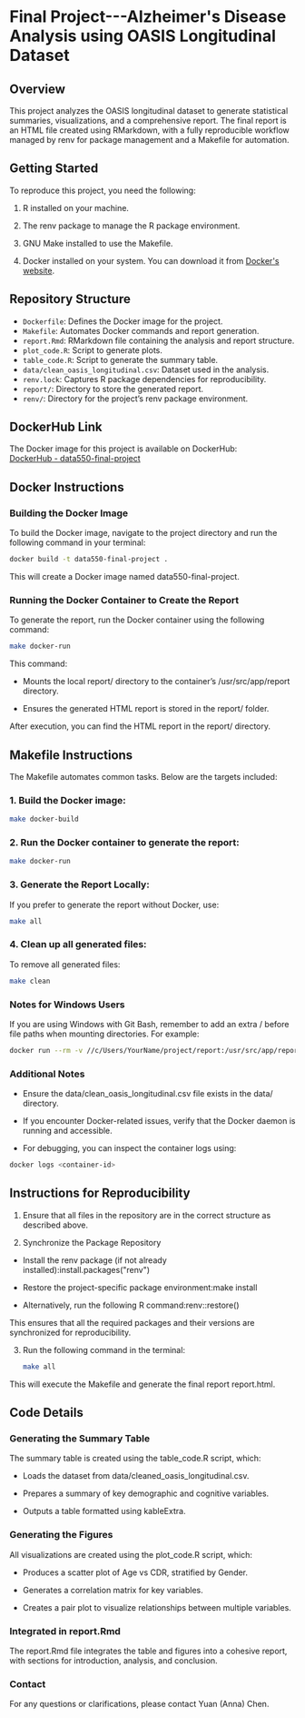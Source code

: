 # Final Project---Alzheimer's Disease Analysis using OASIS Longitudinal Dataset

## Overview
This project analyzes the OASIS longitudinal dataset to generate statistical summaries, visualizations, and a comprehensive report. The final report is an HTML file created using RMarkdown, with a fully reproducible workflow managed by renv for package management and a Makefile for automation.

## Getting Started
To reproduce this project, you need the following:

1. R installed on your machine.

2. The renv package to manage the R package environment.

3. GNU Make installed to use the Makefile.

4. Docker installed on your system. You can download it from [Docker's website](https://www.docker.com/).



## Repository Structure

- `Dockerfile`: Defines the Docker image for the project.
- `Makefile`: Automates Docker commands and report generation.
- `report.Rmd`: RMarkdown file containing the analysis and report structure.
- `plot_code.R`: Script to generate plots.
- `table_code.R`: Script to generate the summary table.
- `data/clean_oasis_longitudinal.csv`: Dataset used in the analysis.
- `renv.lock`: Captures R package dependencies for reproducibility.
- `report/`: Directory to store the generated report.
- `renv/`: Directory for the project’s renv package environment.


## DockerHub Link
The Docker image for this project is available on DockerHub:  
[DockerHub - data550-final-project](https://hub.docker.com/repository/docker/yuanchen828/data550-final-project/general)  


## Docker Instructions

### Building the Docker Image

To build the Docker image, navigate to the project directory and run the following command in your terminal:

```bash
docker build -t data550-final-project .
```

This will create a Docker image named data550-final-project.



### Running the Docker Container to Create the Report

To generate the report, run the Docker container using the following command:

```bash
make docker-run
```

This command:

- Mounts the local report/ directory to the container’s /usr/src/app/report directory.

- Ensures the generated HTML report is stored in the report/ folder.

After execution, you can find the HTML report in the report/ directory.


## Makefile Instructions

The Makefile automates common tasks. Below are the targets included:

### 1. Build the Docker image:

```bash
make docker-build
```

### 2. Run the Docker container to generate the report:

```bash
make docker-run
```

### 3. Generate the Report Locally:

If you prefer to generate the report without Docker, use:

```bash
make all
```

### 4. Clean up all generated files:

To remove all generated files:

```bash
make clean
```

### Notes for Windows Users

If you are using Windows with Git Bash, remember to add an extra / before file paths when mounting directories. For example:

```bash
docker run --rm -v //c/Users/YourName/project/report:/usr/src/app/report data550-final-project
```

### Additional Notes

- Ensure the data/clean_oasis_longitudinal.csv file exists in the data/ directory.

- If you encounter Docker-related issues, verify that the Docker daemon is running and accessible.

- For debugging, you can inspect the container logs using:

```bash
docker logs <container-id>
```


## Instructions for Reproducibility
1. Ensure that all files in the repository are in the correct structure as described above.

2. Synchronize the Package Repository

- Install the renv package (if not already installed):install.packages("renv")

- Restore the project-specific package environment:make install

- Alternatively, run the following R command:renv::restore()

This ensures that all the required packages and their versions are synchronized for reproducibility.

3. Run the following command in the terminal:

   ```bash
   make all

This will execute the Makefile and generate the final report report.html.



## Code Details

### Generating the Summary Table

The summary table is created using the table_code.R script, which:

- Loads the dataset from data/cleaned_oasis_longitudinal.csv.

- Prepares a summary of key demographic and cognitive variables.

- Outputs a table formatted using kableExtra.

### Generating the Figures

All visualizations are created using the plot_code.R script, which:

- Produces a scatter plot of Age vs CDR, stratified by Gender.

- Generates a correlation matrix for key variables.

- Creates a pair plot to visualize relationships between multiple variables.

### Integrated in report.Rmd

The report.Rmd file integrates the table and figures into a cohesive report, with sections for introduction, analysis, and conclusion.



### Contact

For any questions or clarifications, please contact Yuan (Anna) Chen.
